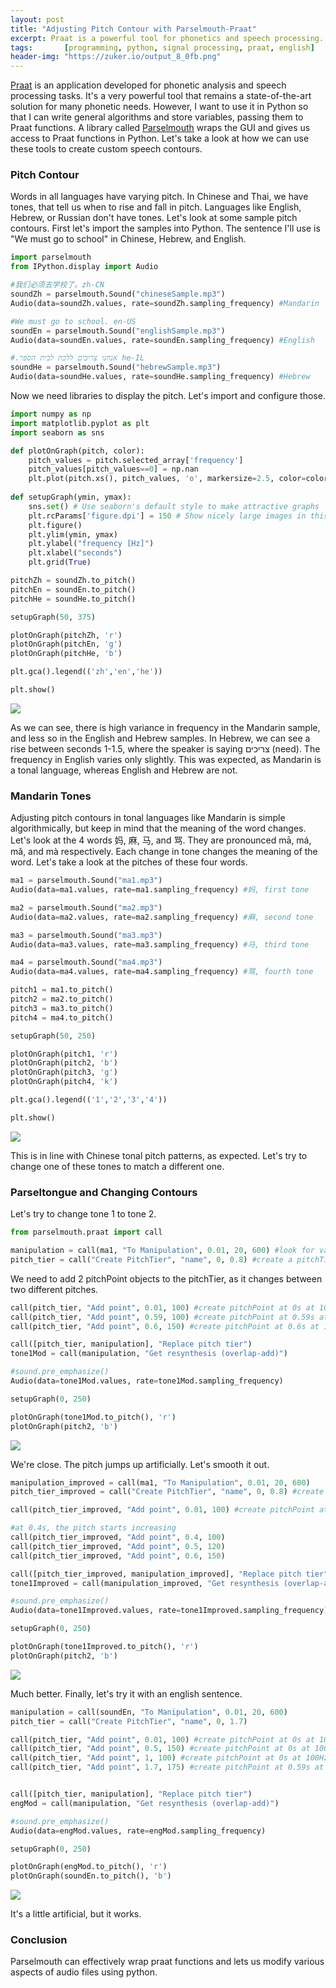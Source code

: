 ```yaml
---
layout: post
title: "Adjusting Pitch Contour with Parselmouth-Praat"
excerpt: Praat is a powerful tool for phonetics and speech processing. However, since it's GUI based, it's often very slow to use for multiple files. By using Parselmouth, we can wrap Praat functions and access them in Python. One such function is pitch contouring.
tags:       [programming, python, signal processing, praat, english]
header-img: "https://zuker.io/output_8_0fb.png"
---
```


[Praat](http://www.fon.hum.uva.nl/praat/) is an application developed for phonetic analysis and speech processing tasks. It's a very powerful tool that remains a state-of-the-art solution for many phonetic needs. However, I want to use it in Python so that I can write general algorithms and store variables, passing them to Praat functions. A library called [Parselmouth](https://github.com/YannickJadoul/Parselmouth) wraps the GUI and gives us access to Praat functions in Python. Let's take a look at how we can use these tools to create custom speech contours.

### Pitch Contour

Words in all languages have varying pitch. In Chinese and Thai, we have tones, that tell us when to rise and fall in pitch. Languages like English, Hebrew, or Russian don't have tones. Let's look at some sample pitch contours. First let's import the samples into Python. The sentence I'll use is "We must go to school" in Chinese, Hebrew, and English.


```python
import parselmouth
from IPython.display import Audio
```


```python
#我们必须去学校了。zh-CN
soundZh = parselmouth.Sound("chineseSample.mp3")
Audio(data=soundZh.values, rate=soundZh.sampling_frequency) #Mandarin
```

```python
#We must go to school. en-US
soundEn = parselmouth.Sound("englishSample.mp3")
Audio(data=soundEn.values, rate=soundEn.sampling_frequency) #English
```

```python
#.אנחנו צריכים ללכת לבית הספר he-IL
soundHe = parselmouth.Sound("hebrewSample.mp3")
Audio(data=soundHe.values, rate=soundHe.sampling_frequency) #Hebrew
```

Now we need libraries to display the pitch. Let's import and configure those.


```python
import numpy as np
import matplotlib.pyplot as plt
import seaborn as sns
```


```python
def plotOnGraph(pitch, color):
    pitch_values = pitch.selected_array['frequency']
    pitch_values[pitch_values==0] = np.nan
    plt.plot(pitch.xs(), pitch_values, 'o', markersize=2.5, color=color)
    
def setupGraph(ymin, ymax):
    sns.set() # Use seaborn's default style to make attractive graphs
    plt.rcParams['figure.dpi'] = 150 # Show nicely large images in this notebook
    plt.figure()
    plt.ylim(ymin, ymax)
    plt.ylabel("frequency [Hz]")
    plt.xlabel("seconds")
    plt.grid(True)
```


```python
pitchZh = soundZh.to_pitch()
pitchEn = soundEn.to_pitch()
pitchHe = soundHe.to_pitch()

setupGraph(50, 375)

plotOnGraph(pitchZh, 'r')
plotOnGraph(pitchEn, 'g')
plotOnGraph(pitchHe, 'b')

plt.gca().legend(('zh','en','he'))

plt.show()
```


![](../../output_8_0.png)


As we can see, there is high variance in frequency in the Mandarin sample, and less so in the English and Hebrew samples. In Hebrew, we can see a rise between seconds 1-1.5, where the speaker is saying צריכים (need). The frequency in English varies only slightly. This was expected, as Mandarin is a tonal language, whereas English and Hebrew are not. 

### Mandarin Tones
Adjusting pitch contours in tonal languages like Mandarin is simple algorithmically, but keep in mind that the meaning of the word changes. Let's look at the 4 words 妈, 麻, 马, and 骂. They are pronounced mā, má, mǎ, and mà respectively. Each change in tone changes the meaning of the word. Let's take a look at the pitches of these four words.


```python
ma1 = parselmouth.Sound("ma1.mp3")
Audio(data=ma1.values, rate=ma1.sampling_frequency) #妈, first tone
```

```python
ma2 = parselmouth.Sound("ma2.mp3")
Audio(data=ma2.values, rate=ma2.sampling_frequency) #麻, second tone
```

```python
ma3 = parselmouth.Sound("ma3.mp3")
Audio(data=ma3.values, rate=ma3.sampling_frequency) #马, third tone
```

```python
ma4 = parselmouth.Sound("ma4.mp3")
Audio(data=ma4.values, rate=ma4.sampling_frequency) #骂, fourth tone
```

```python
pitch1 = ma1.to_pitch()
pitch2 = ma2.to_pitch()
pitch3 = ma3.to_pitch()
pitch4 = ma4.to_pitch()

setupGraph(50, 250)

plotOnGraph(pitch1, 'r')
plotOnGraph(pitch2, 'b')
plotOnGraph(pitch3, 'g')
plotOnGraph(pitch4, 'k')

plt.gca().legend(('1','2','3','4'))

plt.show()
```


![](../../output_15_0.png)


This is in line with Chinese tonal pitch patterns, as expected. Let's try to change one of these tones to match a different one.

### Parseltongue and Changing Contours
Let's try to change tone 1 to tone 2.


```python
from parselmouth.praat import call

manipulation = call(ma1, "To Manipulation", 0.01, 20, 600) #look for values between 20Hz and 250Hz
pitch_tier = call("Create PitchTier", "name", 0, 0.8) #create a pitchTier between 0 and 0.8 seconds.
```

We need to add 2 pitchPoint objects to the pitchTier, as it changes between two different pitches.


```python
call(pitch_tier, "Add point", 0.01, 100) #create pitchPoint at 0s at 100Hz
call(pitch_tier, "Add point", 0.59, 100) #create pitchPoint at 0.59s at 100Hz
call(pitch_tier, "Add point", 0.6, 150) #create pitchPoint at 0.6s at 150Hz

call([pitch_tier, manipulation], "Replace pitch tier")
tone1Mod = call(manipulation, "Get resynthesis (overlap-add)")

#sound.pre_emphasize()
Audio(data=tone1Mod.values, rate=tone1Mod.sampling_frequency)
```

```python
setupGraph(0, 250)

plotOnGraph(tone1Mod.to_pitch(), 'r')
plotOnGraph(pitch2, 'b')
```


![](../../output_21_0.png)


We're close. The pitch jumps up artificially. Let's smooth it out.


```python
manipulation_improved = call(ma1, "To Manipulation", 0.01, 20, 600)
pitch_tier_improved = call("Create PitchTier", "name", 0, 0.8) #create a pitchTier between 0 and 0.8 seconds.

call(pitch_tier_improved, "Add point", 0.01, 100) #create pitchPoint at 0s at 100Hz

#at 0.4s, the pitch starts increasing
call(pitch_tier_improved, "Add point", 0.4, 100)
call(pitch_tier_improved, "Add point", 0.5, 120)
call(pitch_tier_improved, "Add point", 0.6, 150)

call([pitch_tier_improved, manipulation_improved], "Replace pitch tier")
tone1Improved = call(manipulation_improved, "Get resynthesis (overlap-add)")

#sound.pre_emphasize()
Audio(data=tone1Improved.values, rate=tone1Improved.sampling_frequency)
```

```python
setupGraph(0, 250)

plotOnGraph(tone1Improved.to_pitch(), 'r')
plotOnGraph(pitch2, 'b')
```


![](../../output_24_0.png)


Much better. Finally, let's try it with an english sentence.


```python
manipulation = call(soundEn, "To Manipulation", 0.01, 20, 600)
pitch_tier = call("Create PitchTier", "name", 0, 1.7) 

call(pitch_tier, "Add point", 0.01, 100) #create pitchPoint at 0s at 100Hz
call(pitch_tier, "Add point", 0.5, 150) #create pitchPoint at 0s at 100Hz
call(pitch_tier, "Add point", 1, 100) #create pitchPoint at 0s at 100Hz
call(pitch_tier, "Add point", 1.7, 175) #create pitchPoint at 0.59s at 100Hz


call([pitch_tier, manipulation], "Replace pitch tier")
engMod = call(manipulation, "Get resynthesis (overlap-add)")

#sound.pre_emphasize()
Audio(data=engMod.values, rate=engMod.sampling_frequency)
```

```python
setupGraph(0, 250)

plotOnGraph(engMod.to_pitch(), 'r')
plotOnGraph(soundEn.to_pitch(), 'b')
```


![](../../output_27_0.png)


It's a little artificial, but it works.

### Conclusion
Parselmouth can effectively wrap praat functions and lets us modify various aspects of audio files using python.

